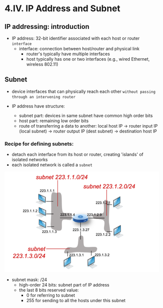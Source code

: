 # 4.IV. IP Address and Subnet

## IP addressing: introduction

* IP address: 32-bit identifier associated with each host or router `interface`
    * interface: connection between host/router and physical link
        * router's typically have multiple interfaces
        * host typically has one or two interfaces (e.g., wired Ethernet, wireless 802.11)

## Subnet

* device interfaces that can physically reach each other `without passing through an intervening router`

* IP address have structure:
    * subnet part: devices in same subnet have common high order bits
    * host part: remaining low order bits
    * route of transferring a data to another: local host IP -> router input IP (local subnet) -> router output IP (dest subnet) -> destination host IP

### Recipe for defining subnets:

* detach each interface from its host or router, creating 'islands' of isolated networks
* each isolated network is called a `subnet`

<img src="imgs/subnet.png">

* subnet mask: /24
    * high-order 24 bits: subnet part of IP address
    * the last 8 bits reserved value:
        * 0 for referring to subnet
        * 255 for sending to all the hosts under this subnet